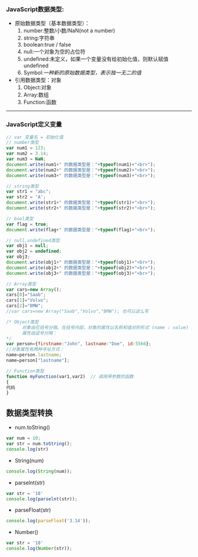### JavaScript数据类型:
- 原始数据类型（基本数据类型）：
	1. number:整数/小数/NaN(not a number)
	2. string:字符串
	3. boolean:true / false
	4. null:一个对象为空的占位符
	5. undefined:未定义，如果一个变量没有给初始化值，则默认赋值undefined
	6. Symbol:*一种新的原始数据类型，表示独一无二的值*
- 引用数据类型：对象
	1. Object:对象
	2. Array:数组
	3. Function:函数

<hr>

### JavaScript定义变量
```javascript
// var 变量名 = 初始化值
// number类型
var num1 = 123;
var num2 = 3.14;
var num3 = NaN;
document.write(num1+" 的数据类型是："+typeof(num1)+"<br>");
document.write(num2+" 的数据类型是："+typeof(num2)+"<br>");
document.write(num3+" 的数据类型是："+typeof(num3)+"<br>");

// string类型
var str1 = "abc";
var str2 = 'A';
document.write(str1+" 的数据类型是："+typeof(str1)+"<br>");
document.write(str2+" 的数据类型是："+typeof(str2)+"<br>");

// bool类型
var flag = true;
document.write(flag+" 的数据类型是："+typeof(flag)+"<br>");

// null,undefined类型
var obj1 = null;
var obj2 = undefined;
var obj3;
document.write(obj1+" 的数据类型是："+typeof(obj1)+"<br>");
document.write(obj2+" 的数据类型是："+typeof(obj2)+"<br>");
document.write(obj3+" 的数据类型是："+typeof(obj3)+"<br>");

// Array类型
var cars=new Array();
cars[0]="Saab";
cars[1]="Volvo";
cars[2]="BMW";
//var cars=new Array("Saab","Volvo","BMW"); 也可以这么写

/* Object类型
      对象由花括号分隔。在括号内部，对象的属性以名称和值对的形式 (name : value) 来定义。
      属性由逗号分隔：
*/
var person={firstname:"John", lastname:"Doe", id:5566};
//对象属性有两种寻址方式：
name=person.lastname;
name=person["lastname"];

// Function类型
function myFunction(var1,var2)  // 调用带参数的函数
{
代码
}
```
## 数据类型转换
- num.toString()
```javascript
var num = 10;
var str = num.toString();
console.log(str)

```
- String(num)
```javascript
console.log(String(num));
```
- parselnt(str)
```javascript
var str = '18'
console.log(parselnt(str));
```
- parseFloat(str)
```javascript
console.log(parseFloat('3.14'));
```
- Number()
```javascript
var str = '18'
console.log(Number(str));
```
